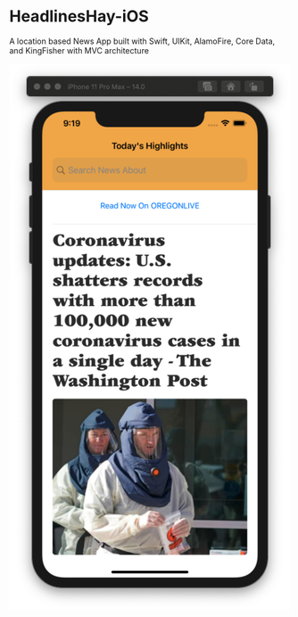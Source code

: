 # HeadlinesHay-iOS
A location based News App built with Swift, UIKit, AlamoFire, Core Data, and KingFisher with MVC architecture




<img src="https://raw.githubusercontent.com/Kurtz0420/HeadlinesHay-iOS/main/HeadlinesHayiOS1.png?raw=true" />






